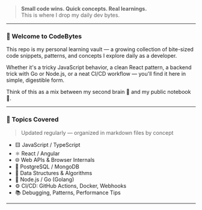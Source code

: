 > **Small code wins. Quick concepts. Real learnings.**  
> This is where I drop my daily dev bytes.

---

### 👋 Welcome to CodeBytes

This repo is my personal learning vault — a growing collection of bite-sized code snippets, patterns, and concepts I explore daily as a developer.

Whether it's a tricky JavaScript behavior, a clean React pattern, a backend trick with Go or Node.js, or a neat CI/CD workflow — you'll find it here in simple, digestible form.

Think of this as a mix between my second brain 🧠 and my public notebook 📓.

---

### 🔖 Topics Covered

> Updated regularly — organized in markdown files by concept

- 🟨 JavaScript / TypeScript
- ⚛️ React / Angular
- 🌐 Web APIs & Browser Internals
- 🐘 PostgreSQL / MongoDB
- 🧠 Data Structures & Algorithms
- 🚀 Node.js / Go (Golang)
- ⚙️ CI/CD: GitHub Actions, Docker, Webhooks
- 📚 Debugging, Patterns, Performance Tips

---
